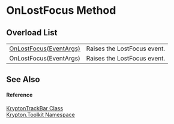 # OnLostFocus Method


## Overload List
<table>
<tr>
<td><a href="bd2b17bc-d958-017d-cf1b-cc8c0f4d9efa.md">OnLostFocus(EventArgs)</a></td>
<td>Raises the LostFocus event.</td></tr>
<tr>
<td>OnLostFocus(EventArgs)</td>
<td>Raises the LostFocus event.</td></tr>
</table>

## See Also


#### Reference
<a href="297a5396-a6af-2334-e2c6-fe1eb7ef5ea0.md">KryptonTrackBar Class</a>  
<a href="79d2eac2-21f4-54ff-7552-b20c33c30600.md">Krypton.Toolkit Namespace</a>  
